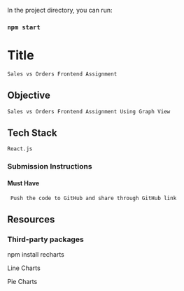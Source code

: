 In the project directory, you can run:

### `npm start`

# Title

    Sales vs Orders Frontend Assignment

## Objective

    Sales vs Orders Frontend Assignment Using Graph View

## Tech Stack

    React.js

### Submission Instructions

#### Must Have

     Push the code to GitHub and share through GitHub link

## Resources

### Third-party packages

npm install recharts

Line Charts

Pie Charts

